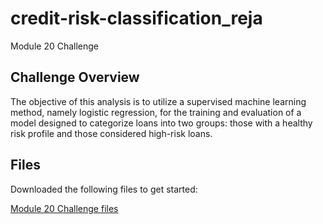 # credit-risk-classification_reja
Module 20 Challenge


## Challenge Overview ##

The objective of this analysis is to utilize a supervised machine learning method, namely logistic regression, for the training and evaluation of a model designed to categorize loans into two groups: those with a healthy risk profile and those considered high-risk loans.


## Files ##

Downloaded the following files to get started:

[Module 20 Challenge files](https://bootcampspot.instructure.com/courses/3819/assignments/56660?module_item_id=1001084)

